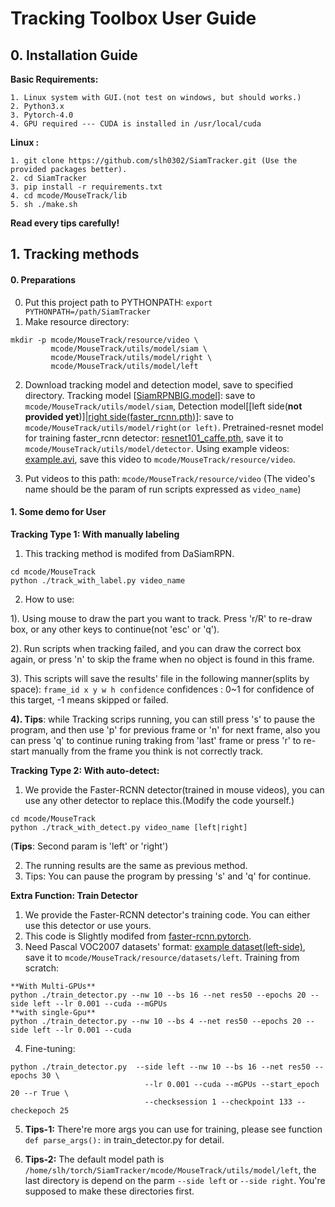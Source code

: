 # Tracking Toolbox User Guide
## 0. Installation Guide
**Basic Requirements:**
```
1. Linux system with GUI.(not test on windows, but should works.)
2. Python3.x
3. Pytorch-4.0
4. GPU required --- CUDA is installed in /usr/local/cuda
```

**Linux :**
```
1. git clone https://github.com/slh0302/SiamTracker.git (Use the provided packages better).
2. cd SiamTracker
3. pip install -r requirements.txt
4. cd mcode/MouseTrack/lib
5. sh ./make.sh
```

**Read every tips carefully!**

## 1. Tracking methods

#### 0. Preparations

0. Put this project path to PYTHONPATH: `export PYTHONPATH=/path/SiamTracker`
1. Make resource directory:
  ```
  mkdir -p mcode/MouseTrack/resource/video \
           mcode/MouseTrack/utils/model/siam \
           mcode/MouseTrack/utils/model/right \
           mcode/MouseTrack/utils/model/left
  ```
2. Download tracking model and detection model, save to specified directory.
  Tracking model [[SiamRPNBIG.model](https://drive.google.com/open?id=1cXySnXG6L6hjmc4Lp94Yw3CnS6kZqM2-)]: save to `mcode/MouseTrack/utils/model/siam`, Detection model[[left side(**not provided yet**)]|[right side(faster_rcnn.pth)](https://drive.google.com/open?id=1S0CobZ2Dd8umcRs0nDKvRDAl-KVli1Yl)]: save to `mcode/MouseTrack/utils/model/right(or left)`. Pretrained-resnet model for training faster_rcnn detector: [resnet101_caffe.pth](https://drive.google.com/open?id=1VGeOjBaiPhZSDPXdf75WEd8RDKHbJlfS), save it to `mcode/MouseTrack/utils/model/detector`. Using example videos: [example.avi](https://drive.google.com/open?id=1FYpHUJb719KUxEcDe2Y72LpuoCja_h3Q), save this video to `mcode/MouseTrack/resource/video`.

3. Put videos to this path: `mcode/MouseTrack/resource/video` (The video's name should be the param of run scripts expressed as `video_name`)

#### 1. Some demo for User
**Tracking Type 1: With manually labeling**
1. This tracking method is modifed from DaSiamRPN.
```
cd mcode/MouseTrack
python ./track_with_label.py video_name
```

2. How to use:

  1). Using mouse to draw the part you want to track. Press 'r/R' to re-draw box, or any other keys to continue(not 'esc' or 'q').

  2). Run scripts when tracking failed, and you can draw the correct box again, or press 'n' to skip the frame when no object is found in this frame.

  3). This scripts will save the results' file in the following manner(splits by space):
    ```
    frame_id x y w h confidence
    ```
    confidences : 0~1 for confidence of this target, -1 means skipped or failed.

  **4). Tips**: while Tracking scrips running, you can still press 's' to pause the program, and then use 'p' for previous frame or 'n' for next frame, also you can press 'q' to continue runing traking from 'last' frame or press 'r' to re-start manually from the frame you think is not correctly track.


**Tracking Type 2: With auto-detect:**

1. We provide the Faster-RCNN detector(trained in mouse videos), you can use any other detector to replace this.(Modify the code yourself.)
```
cd mcode/MouseTrack
python ./track_with_detect.py video_name [left|right]
```
(**Tips**: Second param is 'left' or 'right')

2. The running results are the same as previous method.
3. Tips: You can pause the program by pressing 's' and 'q' for continue.

**Extra Function: Train Detector**

1. We provide the Faster-RCNN detector's training code. You can either use this detector or use yours.
2. This code is Slightly modifed from [faster-rcnn.pytorch](https://github.com/jwyang/faster-rcnn.pytorch.git).
3. Need Pascal VOC2007 datasets' format: [example dataset(left-side)](https://drive.google.com/open?id=1CB8OGS36aKJyC8iEzOJUSq5epMxK8Wfr), save it to `mcode/MouseTrack/resource/datasets/left`. Training from scratch:
```
**With Multi-GPUs**
python ./train_detector.py --nw 10 --bs 16 --net res50 --epochs 20 --side left --lr 0.001 --cuda --mGPUs
**with single-Gpu**
python ./train_detector.py --nw 10 --bs 4 --net res50 --epochs 20 --side left --lr 0.001 --cuda
```
4. Fine-tuning:
```
python ./train_detector.py  --side left --nw 10 --bs 16 --net res50 --epochs 30 \
                              --lr 0.001 --cuda --mGPUs --start_epoch 20 --r True \
                              --checksession 1 --checkpoint 133 --checkepoch 25
```
5. **Tips-1:** There're more args you can use for training, please see function `def parse_args():` in train_detector.py for detail.

6. **Tips-2:** The default model path is `/home/slh/torch/SiamTracker/mcode/MouseTrack/utils/model/left`, the last directory is depend on the parm `--side left` or `--side right`. You're supposed to make these directories first.
